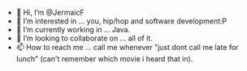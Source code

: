 - 👋 Hi, I’m @JermaicF
- 👀 I’m interested in ... you, hip/hop and software development:P
- 🌱 I’m currently working in ... Java.
- 💞️ I’m looking to collaborate on ... all of it.
- 📫 How to reach me ... call me whenever "just dont call me late for lunch" (can't remember which movie i heard that in).  

<!---
JermaicF/JermaicF is a ✨ special ✨ repository because its `README.md` (this file) appears on your GitHub profile.
You can click the Preview link to take a look at your changes.
--->
